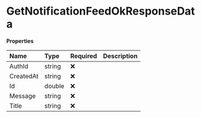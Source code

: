 # GetNotificationFeedOkResponseData

**Properties**

| Name      | Type   | Required | Description |
| :-------- | :----- | :------- | :---------- |
| AuthId    | string | ❌       |             |
| CreatedAt | string | ❌       |             |
| Id        | double | ❌       |             |
| Message   | string | ❌       |             |
| Title     | string | ❌       |             |
